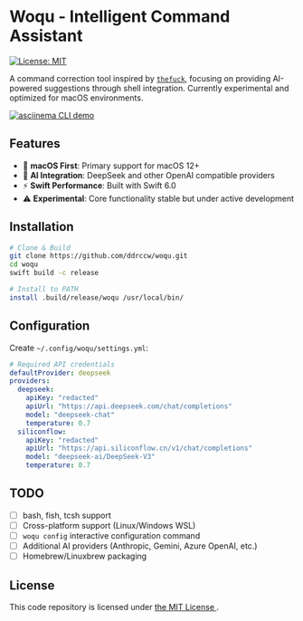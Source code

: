 # Woqu - Intelligent Command Assistant

[![License: MIT](https://img.shields.io/badge/License-MIT-yellow.svg)](https://opensource.org/licenses/MIT)

A command correction tool inspired by [`thefuck`](https://github.com/nvbn/thefuck), focusing on providing AI-powered suggestions through shell integration. Currently experimental and optimized for macOS environments.

[![asciinema CLI
demo](https://asciinema.org/a/zAYgjn7F99Rl13WvMMzBYgrDr.svg)](https://asciinema.org/a/zAYgjn7F99Rl13WvMMzBYgrDr?autoplay=1)


## Features

- 🍎 **macOS First**: Primary support for macOS 12+
- 🤖 **AI Integration**: DeepSeek and other OpenAI compatible providers
- ⚡ **Swift Performance**: Built with Swift 6.0
- ⚠️ **Experimental**: Core functionality stable but under active development

## Installation

```bash
# Clone & Build
git clone https://github.com/ddrccw/woqu.git
cd woqu
swift build -c release

# Install to PATH
install .build/release/woqu /usr/local/bin/
```

## Configuration

Create `~/.config/woqu/settings.yml`:

```yaml
# Required API credentials
defaultProvider: deepseek
providers:
  deepseek:
    apiKey: "redacted"
    apiUrl: "https://api.deepseek.com/chat/completions"
    model: "deepseek-chat"
    temperature: 0.7
  siliconflow:
    apiKey: "redacted"
    apiUrl: "https://api.siliconflow.cn/v1/chat/completions"
    model: "deepseek-ai/DeepSeek-V3"
    temperature: 0.7
```

## TODO

- [ ] bash, fish, tcsh support
- [ ] Cross-platform support (Linux/Windows WSL)
- [ ] `woqu config` interactive configuration command
- [ ] Additional AI providers (Anthropic, Gemini, Azure OpenAI, etc.)
- [ ] Homebrew/Linuxbrew packaging

## License

This code repository is licensed under [ the MIT License ](https://opensource.org/licenses/MIT).
